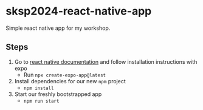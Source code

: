 # sksp2024-react-native-app

Simple react native app for my workshop.

## Steps

1. Go to [react native documentation](https://reactnative.dev/docs/environment-setup) and follow installation instructions with expo
   - Run `npx create-expo-app@latest`
2. Install dependencies for our new `npm` project
   - `npm install`
3. Start our freshly bootstrapped app
   - `npm run start`
